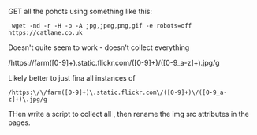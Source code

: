 GET all the pohots using something like this:

     wget -nd -r -H -p -A jpg,jpeg,png,gif -e robots=off https://catlane.co.uk

Doesn't quite seem to work - doesn't collect everything

/https:\/\/farm([0-9]+)\.static.flickr.com\/([0-9]+)\/([0-9_a-z]+)\.jpg/g

Likely better to just fina all instances of

    /https:\/\/farm([0-9]+)\.static.flickr.com\/([0-9]+)\/([0-9_a-z]+)\.jpg/g

THen write a script to collect all , then rename the img src attributes in the pages.
